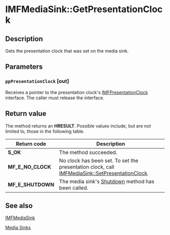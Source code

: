 # IMFMediaSink::GetPresentationClock

## Description

Gets the presentation clock that was set on the media sink.

## Parameters

### `ppPresentationClock` [out]

Receives a pointer to the presentation clock's [IMFPresentationClock](https://learn.microsoft.com/windows/desktop/api/mfidl/nn-mfidl-imfpresentationclock) interface. The caller must release the interface.

## Return value

The method returns an **HRESULT**. Possible values include, but are not limited to, those in the following table.

| Return code | Description |
| --- | --- |
| **S_OK** | The method succeeded. |
| **MF_E_NO_CLOCK** | No clock has been set. To set the presentation clock, call [IMFMediaSink::SetPresentationClock](https://learn.microsoft.com/windows/desktop/api/mfidl/nf-mfidl-imfmediasink-setpresentationclock). |
| **MF_E_SHUTDOWN** | The media sink's [Shutdown](https://learn.microsoft.com/windows/desktop/api/mfidl/nf-mfidl-imfmediasink-shutdown) method has been called. |

## See also

[IMFMediaSink](https://learn.microsoft.com/windows/desktop/api/mfidl/nn-mfidl-imfmediasink)

[Media Sinks](https://learn.microsoft.com/windows/desktop/medfound/media-sinks)